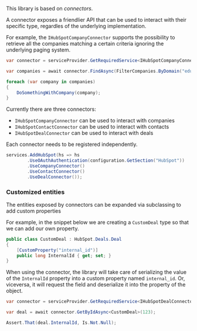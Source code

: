 This library is based on _connectors_.

A connector exposes a friendlier API that can be used to interact with their specific type, regardles of the underlying implementation.

For example, the `IHubSpotCompanyConnector` supports the possibility to retrieve all the companies matching a certain criteria ignoring the underlying paging system.

```csharp
var connector = serviceProvider.GetRequiredService<IHubSpotCompanyConnector>();

var companies = await connector.FindAsync(FilterCompanies.ByDomain("educations.com"));

foreach (var company in companies)
{
    DoSomethingWithCompany(company);
}
```

Currently there are three connectors:

- `IHubSpotCompanyConnector` can be used to interact with companies
- `IHubSpotContactConnector` can be used to interact with contacts
- `IHubSpotDealConnector` can be used to interact with deals

Each connector needs to be registered independently.

```csharp
services.AddHubSpot(hs => hs
        .UseOAuthAuthentication(configuration.GetSection("HubSpot"))
        .UseCompanyConnector()
        .UseContactConnector()
        .UseDealConnector());
```

### Customized entities

The entities exposed by connectors can be expanded via subclassing to add custom properties

For example, in the snippet below we are creating a `CustomDeal` type so that we can add our own property.

```csharp
public class CustomDeal : HubSpot.Deals.Deal
{
    [CustomProperty("internal_id")]
    public long InternalId { get; set; }
}
```

When using the connector, the library will take care of serializing the value of the `InternalId` property into a custom property named `internal_id`. Or, viceversa, it will request the field and deserialize it into the property of the object.

```csharp
var connector = serviceProvider.GetRequiredService<IHubSpotDealConnector>();

var deal = await connector.GetByIdAsync<CustomDeal>(123);

Assert.That(deal.InternalId, Is.Not.Null);
```